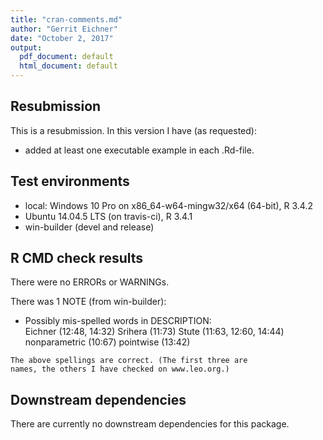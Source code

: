 ```yaml
---
title: "cran-comments.md"
author: "Gerrit Eichner"
date: "October 2, 2017"
output:
  pdf_document: default
  html_document: default
---
```


## Resubmission
This is a resubmission. In this version I have (as requested):  
* added at least one executable example in each .Rd-file.

## Test environments
* local: Windows 10 Pro on x86_64-w64-mingw32/x64 (64-bit), R 3.4.2
* Ubuntu 14.04.5 LTS (on travis-ci), R 3.4.1
* win-builder (devel and release)

## R CMD check results
There were no ERRORs or WARNINGs. 

There was 1 NOTE (from win-builder):

* Possibly mis-spelled words in DESCRIPTION:  
  Eichner (12:48, 14:32)
  Srihera (11:73)
  Stute (11:63, 12:60, 14:44)
  nonparametric (10:67)
  pointwise (13:42)
```
The above spellings are correct. (The first three are
names, the others I have checked on www.leo.org.)
```

## Downstream dependencies
There are currently no downstream dependencies for this
package.
